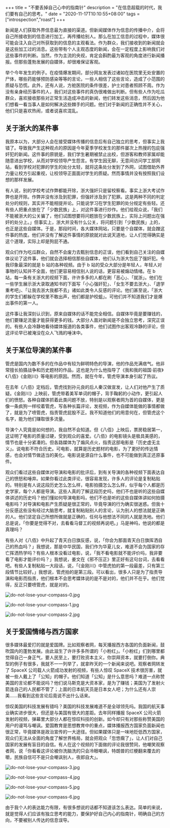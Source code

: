 +++
title = "不要丢掉自己心中的指南针"
description = "在信息超载的时代，我们要有自己的思考。"
date = "2020-11-17T10:10:55+08:00"
tags = ["introspection","roast"]
+++

新闻是人们获取外界信息最为直接的渠道。但新闻媒体作为信息的传播中介，会将自己所接收到的信息进行加工，再传播给别人。那么在加工信息的过程中，媒体很可能会注入自己对所获取到的信息的主观看法。作为群众，我们接收到的新闻就会是这些加工过的消息。这些带有个人主观态度的新闻，会在一定程度上影响我们对这些事件的判断。当然，作为主流的央视，肯定会斟酌最为客观的角度进行新闻播报。但那些蓬勃发展的自媒体，却很难保证客观。

举个今年发生的例子。在疫情爆发期间，部分网友发表过诸如在医院里无处安置的尸体，哪些药能够预防感染等等的言论，一些人相信了这些言论，造成了小范围的质疑与恐慌。此外，还有人说，方舱医院的条件很差，护士对患者照顾不周。作为没有亲身经历事件的人，我们对这些事件的真伪很难做出判断。但有些人作为吃瓜群众，喜欢接收那些对正常生活造成冲击的新闻，他们转发这些消息，然后因为他们想看一看当事人是如何解决这些棘手的问题。他们对于新闻的正确性并不关心，他们只是喜欢热闹，或者说喜欢混乱。

## 关于浙大的某件事

我原本以为，大部分人会在接受媒体传播的信息后有自己独立的思考，但事实上我错了。导致我产生这种观点的原因是今年夏季学校发生的那件屡次上热搜的包庇强奸犯的新闻。这件事的原貌是，我们学生暑期被禁止出校，但游客和教师家属却能随意进出学校，从而对学校领导产生怨言。有学生因无聊，无意间访问学工部网站，看到学校对犯罪的学生的处分太轻，就将这条处分发到了外网，试图借助外界力量让校方引起重视，让校领导正面面对学生的质疑。然而事情并没有按照我们设想的那样发展。

有人说，别的学校考试作弊都能开除，浙大强奸只是留校察看。事实上浙大考试作弊也是开除。作弊并没有涉及到犯罪，但强奸涉及到了犯罪。这是两种不同的判定处分的规则，其实并不能相提并论。只能说学习在学生犯罪的处分规定有些轻。还有些人把重点放在了「少数民族」上，对这件事进行炒作。他们给观众说，「我们不能被浙大的公关骗了，他们试图想要将问题放在少数民族上，实际上问题出在强奸的处分上。」但事实上，浙大并没有什么公关，将问题引到「少数民族」上的，也正是这些自媒体。于是，那段时间，各大媒体网站，只要是个自媒体，就会蹭这件事的热度。他们并没有了解这件事情的原貌就对此说天道地，让人们觉得确实是这个道理，实际上却是狗屁不通。

观众们作为吃瓜群众，自然不会废力去甄别信息的正误，他们看到自己关注的自媒体议论了这件事，他们就会选择相信那些自媒体，他们认为浙大包庇了强奸犯。令我印象最深的就是 b 站的各种视频。由于 b 站的受众大部分是年轻人，年轻人对事物的认知并不全面，他们更容易相信别人说的话，更容易被煽动情绪。在 b 站，每一条有关浙大的视频下面，许许多多的人都在刷「恶心」、「就浙」。他们在一些学生展示浙大录取通知书的下面写「小心强奸犯」、「女生不要去浙大」、「退学重考吧」、「让我去浙大我都不去」诸如此类令人反感的评论。他们甚至说，「浙大的学生们都躲在学校里不敢出声，他们都是护校蛆」。可他们并不知道我们才是爆出事件的第一人。

这件事让我深刻认识到，原来自媒体的话不能完全相信。自媒体毕竟是要赚钱的，他们要赚足流量才能获得更多的钱。大部分人面对新闻是不会独立思考，深究正误的。有些人会冷静地看待媒体报道的各类事件，他们试图作出客观冷静的评论，但这评论早已被淹没在众人飞溅的唾沫中。

## 关于某位导演的某件事

管虎是国内为数不多的在作品中有较为鲜明特色的导演，他的作品充满痞气。他非常擅长拍摄战争和历史题材的作品，这也是为什么他指导了《我和我的祖国·前夜》《八佰》《金刚川》等电影的原因。然而，就在今年，管虎导演本身引起了热议。

在去年《八佰》定档后，管虎找到孙元良的后人秦汉做宣发，让人们对他产生了质疑。《金刚川》上映前，管虎带着美军单词的帽子，背手鞠躬的小动作，更引起人们的愤怒。各种自媒体抓着此类问题不放，特别是以观察者网为首的自媒体，更是像一条疯狗一样咬着管虎，写各种长篇评论，发视频，作为自媒体能做的事情都做了，就是为了喷管虎，指责管虎屁股不正。我不知道他们的用意何在，但管虎这个名字，能为他们赚取很多流量。

导演个人究竟是如何想的，我自然不会知道。但《八佰》上映后，票房稳居第一，这证明了电影的质量过硬，受到观众的喜爱。《八佰》的电影镜头是极具美感的，情节也是十分紧凑的。但各路媒体为了煽风点火，指责这部电影是「历史虚无主义」。说电影不符合历史。可电影，就算是历史题材的电影，为了更好的传达情感，也会对情节做适当的美化。电影说是源自什么事件，也不可能做到真正还原事件。

观众们看过这些自媒体对导演和电影的批评后，到有关导演的各种视频下面表达自己的愤怒和唾弃。如果你看过此类评论，很容易发现，许多人的评论是复制粘贴的。特别是有人说这段历史怎么怎么样，电影拍摄怎么怎么样，似乎每个人都是历史学家，每个人都是导演。这些人真的了解这段历史吗，他们不也是听的这些自媒体讲述的历史吗？他们懂如何导演电影吗，他们不也是听的这些自媒体讲如何拍摄电影吗？对导演和电影产生质疑是很正常的，毕竟导演的行为确实很迷惑。但我十分反感这些没有经过大脑思考，就复制粘贴别人的言论，认为别人的想法就是正确的人。他们坚定自己所想所做就是正确的，任何与他想法不同的人就是洗地。他们总是说，「你要是觉得不对，去看看马督工的视频再说吧。」马是神吗，他说的都是真理吗？

有些人对《八佰》中升起了青天白日旗反感，说，「你会为那面青天白日旗挥洒自己的热血吗？」我想说，那是中华民国，我们作为华夏儿女，难道不会为国家的存亡挥洒热学吗？有些人根本没看过电影，说，「我不看电影就不能评价吗，我非要看了电影才能评价吗？」我想说，姜文在《邪不压正》里正好有这句台词，去看看吧。有些人复制粘贴一大段话，说，「《金刚川》中管虎拍的第一段最差，只有第三段情节比较好。」我想说，管虎拍的是第三段。可以看出，很多人只是为了指责导演和电影而指责，他们根本不会思考媒体说的是不是对的，他们并不在乎。他们觉得，反正只要喷管虎，就是对的。

![do-not-lose-your-compass-0.jpg](/images/do-not-lose-your-compass-0.jpg "对电影《八佰》的评论（一）")

![do-not-lose-your-compass-1.jpg](/images/do-not-lose-your-compass-1.jpg "对电影《八佰》的评论（一）")

![do-not-lose-your-compass-2.jpg](/images/do-not-lose-your-compass-2.jpg "对电影《金刚川》的评论")

## 关于爱国情绪与西方国家

很多媒体最爱打的就是爱国牌。比如观察者网，每天播报西方各国的负面新闻，鼓吹国内的蓬勃发展。由此滋生了许许多多所谓的「小粉红」。「小粉红」们到哪里都觉得自己一身正气，要人民至上，要打败资本主义，你崇拜资本，就要打倒你。典型的例子有很多，我就不一一列举了，就拿昨天的一个新闻来说吧。观察者网转发了 SpaceX 公司载人火箭成功发射的视频，有些人惊叹 SpaceX 技术很厉害，就被一些人戴上了「公知」的帽子。他们知道「公知」是什么意思吗？难道一点称赞美国的言论都不能说吗？他们说马斯克是大资本家，是为了赚钱；美国为了发射火箭连自己的人民都不管了；上面的日本航天员是日本女人吧；为什么还有人崇美……我看到这些言论后竟说不出什么话来。

惊叹美国的科技发展有错吗？美国的科技发展难道不是全球领先吗。我国的航天事业确实进步很大，但还是与美国有很大的差距。去年同样播报 SpaceX 公司火箭发射的视频，弹幕里大部分人都在惊叹科技的创新。如今却只有对那些称赞美国的用户的谩骂与嘲讽。爱国教育是思想教育中的重点，媒体播报西方国家负面新闻也很正常，毕竟媒体是政治宣传的一大途径。但如果媒体只是一味地贬低西方国家，观众们无法从全面的角度了解世界格局，就会把观众「忽悠瘸了」，让人们对自己国家的发展有盲目的自信。有人在这个视频的下面做的评论我很赞同，他嘲笑观察者网，说「你看看这评论被你洗脑洗的只会冷眼嘲讽，特朗普的烂梗翻来覆去的嚼，民族自信可不是只会嘲讽别人，夜郎自大」。

![do-not-lose-your-compass-3.jpg](/images/do-not-lose-your-compass-3.jpg "对 SpaceX 载人火箭发射的评论（一）")

![do-not-lose-your-compass-4.jpg](/images/do-not-lose-your-compass-4.jpg "对 SpaceX 载人火箭发射的评论（二）")

![do-not-lose-your-compass-5.jpg](/images/do-not-lose-your-compass-5.jpg "对 SpaceX 载人火箭发射的评论（三）")

![do-not-lose-your-compass-6.jpg](/images/do-not-lose-your-compass-6.jpg "对 SpaceX 载人火箭发射的评论（四）")

由于我个人的表达能力有限，有很多想说的话都不知道该怎么表达。简单的来说，就是觉得人们应该有独立思考的能力，要保护好自己内心的指南针，明确自己的方向，不要被别人传达的信息误导。